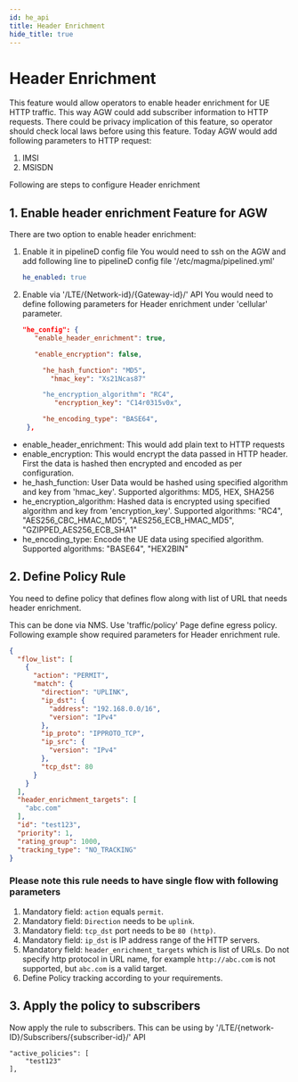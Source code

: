 ```yaml
---
id: he_api
title: Header Enrichment
hide_title: true
---
```


# Header Enrichment

This feature would allow operators to enable header enrichment for UE HTTP traffic. This way AGW could add subscriber
information to HTTP requests. There could be privacy implication of this feature, so operator should check local
laws before using this feature.
Today AGW would add following parameters to HTTP request:

1. IMSI
2. MSISDN

Following are steps to configure Header enrichment

## 1. Enable header enrichment Feature for AGW

There are two option to enable header enrichment:

1. Enable it in pipelineD config file
   You would need to ssh on the AGW and add following line to pipelineD config file '/etc/magma/pipelined.yml'

   ```yaml
   he_enabled: true
   ```

2. Enable via '/LTE/{Network-id}/{Gateway-id}/' API
   You would need to define following parameters for Header enrichment under 'cellular' parameter.

   ```json
   "he_config": {
      "enable_header_enrichment": true,

      "enable_encryption": false,

        "he_hash_function": "MD5",
          "hmac_key": "Xs21Ncas87"

        "he_encryption_algorithm": "RC4",
           "encryption_key": "C14r0315v0x",

        "he_encoding_type": "BASE64",
    },
    ```

- enable_header_enrichment: This would add plain text to HTTP requests
- enable_encryption: This would encrypt the data passed in HTTP header. First the data is hashed then encrypted and encoded as per configuration.
- he_hash_function: User Data would be hashed using specified algorithm and key from 'hmac_key'.
  Supported algorithms: MD5, HEX, SHA256
- he_encryption_algorithm: Hashed data is encrypted using specified algorithm and key from 'encryption_key'.
  Supported algorithms: "RC4", "AES256_CBC_HMAC_MD5", "AES256_ECB_HMAC_MD5", "GZIPPED_AES256_ECB_SHA1"
- he_encoding_type: Encode the UE data using specified algorithm.
  Supported algorithms: "BASE64", "HEX2BIN"

## 2. Define Policy Rule

You need to define policy that defines flow along with list of URL that needs
header enrichment.

This can be done via NMS. Use 'traffic/policy' Page define egress policy.
Following example show required parameters for Header enrichment rule.

```json
{
  "flow_list": [
    {
      "action": "PERMIT",
      "match": {
        "direction": "UPLINK",
        "ip_dst": {
          "address": "192.168.0.0/16",
          "version": "IPv4"
        },
        "ip_proto": "IPPROTO_TCP",
        "ip_src": {
          "version": "IPv4"
        },
        "tcp_dst": 80
      }
    }
  ],
  "header_enrichment_targets": [
    "abc.com"
  ],
  "id": "test123",
  "priority": 1,
  "rating_group": 1000,
  "tracking_type": "NO_TRACKING"
}
```

### Please note this rule needs to have single flow with following parameters

1. Mandatory field: `action` equals  `permit`.
2. Mandatory field: `Direction` needs to be `uplink`.
3. Mandatory field: `tcp_dst` port needs to be `80 (http)`.
4. Mandatory field: `ip_dst` is IP address range of the HTTP servers.
5. Mandatory field: `header_enrichment_targets` which is list of URLs. Do not
   specify http protocol in URL name, for example `http://abc.com` is not supported,
   but `abc.com` is a valid target.
6. Define Policy tracking according to your requirements.

## 3. Apply the policy to subscribers

Now apply the rule to subscribers. This can be using by
'/LTE/{network-ID}/Subscribers/{subscriber-id}/' API

```text
"active_policies": [
    "test123"
],
```
